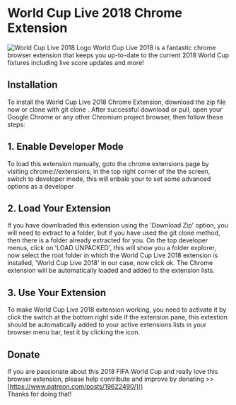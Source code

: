 #  World Cup Live 2018 Chrome Extension
<img src="https://i.imgur.com/Mf0bJtu.png" alt="World Cup Live 2018 Logo" /> World Cup Live 2018 is a fantastic chrome browser extension that keeps you up-to-date to the current 2018 World Cup fixtures including live score updates and more!

## Installation
To install the World Cup Live 2018 Chrome Extension, download the zip file now or clone with git clone . After successful download or pull, open your Google Chrome or any other Chromium project browser, then follow these steps:

## 1. Enable Developer Mode
To load this extension manually, goto the chrome extensions page by visiting chrome://extensions, in the top right corner of the the screen, switch to developer mode, this will enbale your to set some advanced options as a developer
## 2. Load Your Extension
If you have downloaded this extension using the 'Download Zip' option, you will need to extract to a folder, but if you have used the git clone method, then there is a folder already extracted for you. On the top developer menus, click on 'LOAD UNPACKED', this will show you a folder explorer, now select the root folder in which the World Cup Live 2018 extension is installed, 'World Cup Live 2018' in our case, now click ok. The Chrome extension will be automatically loaded and added to the extension lists.
## 3. Use Your Extension
To make World Cup Live 2018 extension working, you need to activate it by click the switch at the bottom right side if the extension pane, this extestion should be automatically added to your active extensions lists in your browser menu bar, test it by clicking the icon.
## Donate
If you are passionate about this 2018 FIFA World Cup and really love this browser extension, please help contribute and improve by donating >> [https://www.patreon.com/posts/19622490/]()<br/>Thanks for doing that!
